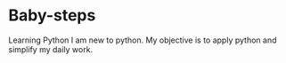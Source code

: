 # Baby-steps
Learning Python
I am new to python. My objective is to apply python and simplify my daily work. 
